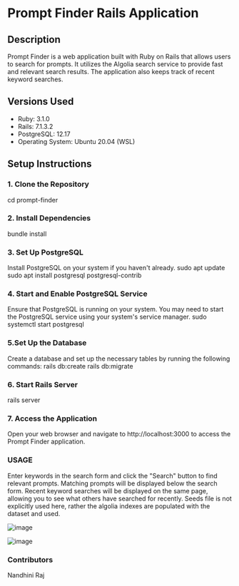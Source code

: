 # Prompt Finder Rails Application

## Description

Prompt Finder is a web application built with Ruby on Rails that allows users to search for prompts. It utilizes the Algolia search service to provide fast and relevant search results. The application also keeps track of recent keyword searches.

## Versions Used

- Ruby: 3.1.0
- Rails:  7.1.3.2
- PostgreSQL: 12.17
- Operating System: Ubuntu 20.04 (WSL)


## Setup Instructions

### 1. Clone the Repository

cd prompt-finder

### 2. Install Dependencies

bundle install

### 3. Set Up PostgreSQL
Install PostgreSQL on your system if you haven't already. 
sudo apt update
sudo apt install postgresql postgresql-contrib

### 4. Start and Enable PostgreSQL Service
Ensure that PostgreSQL is running on your system. You may need to start the PostgreSQL service using your system's service manager.
sudo systemctl start postgresql

### 5.Set Up the Database
Create a database and set up the necessary tables by running the following commands:
rails db:create
rails db:migrate

### 6. Start Rails Server
rails server

### 7. Access the Application
Open your web browser and navigate to http://localhost:3000 to access the Prompt Finder application.

### USAGE
Enter keywords in the search form and click the "Search" button to find relevant prompts.
Matching prompts will be displayed below the search form.
Recent keyword searches will be displayed on the same page, allowing you to see what others have searched for recently.
Seeds file is not explicitly used here, rather the algolia indexes are populated with the dataset and used.

![image](https://github.com/NandhiniRaj04/prompt_finder/assets/39384668/15f6c809-3103-4e25-b6f3-1269ce8ff798)

![image](https://github.com/NandhiniRaj04/prompt_finder/assets/39384668/23d0c3e2-c770-4da0-aeef-cf0a9bcb5b80)

### Contributors
Nandhini Raj
